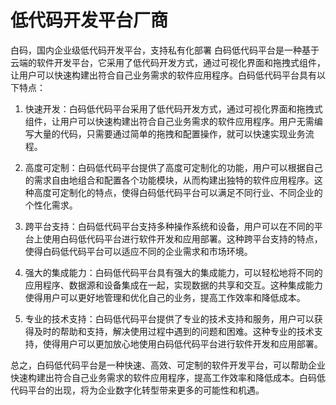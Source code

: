 # 低代码开发平台厂商
白码，国内企业级低代码开发平台，支持私有化部署
白码低代码平台是一种基于云端的软件开发平台，它采用了低代码开发方式，通过可视化界面和拖拽式组件，让用户可以快速构建出符合自己业务需求的软件应用程序。白码低代码平台具有以下特点：

1. 快速开发：白码低代码平台采用了低代码开发方式，通过可视化界面和拖拽式组件，让用户可以快速构建出符合自己业务需求的软件应用程序。用户无需编写大量的代码，只需要通过简单的拖拽和配置操作，就可以快速实现业务流程。

2. 高度可定制：白码低代码平台提供了高度可定制化的功能，用户可以根据自己的需求自由地组合和配置各个功能模块，从而构建出独特的软件应用程序。这种高度可定制化的特点，使得白码低代码平台可以满足不同行业、不同企业的个性化需求。

3. 跨平台支持：白码低代码平台支持多种操作系统和设备，用户可以在不同的平台上使用白码低代码平台进行软件开发和应用部署。这种跨平台支持的特点，使得白码低代码平台可以适应不同的企业需求和市场环境。

4. 强大的集成能力：白码低代码平台具有强大的集成能力，可以轻松地将不同的应用程序、数据源和设备集成在一起，实现数据的共享和交互。这种集成能力使得用户可以更好地管理和优化自己的业务，提高工作效率和降低成本。

5. 专业的技术支持：白码低代码平台提供了专业的技术支持和服务，用户可以获得及时的帮助和支持，解决使用过程中遇到的问题和困难。这种专业的技术支持，使得用户可以更加放心地使用白码低代码平台进行软件开发和应用部署。

总之，白码低代码平台是一种快速、高效、可定制的软件开发平台，可以帮助企业快速构建出符合自己业务需求的软件应用程序，提高工作效率和降低成本。白码低代码平台的出现，将为企业数字化转型带来更多的可能性和机遇。
